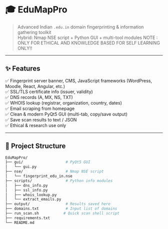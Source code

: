 # 🎓 EduMapPro
> Advanced Indian `.edu.in` domain fingerprinting & information gathering toolkit  
> Hybrid: Nmap NSE script + Python GUI + multi-tool modules
> NOTE : ONLY FOR ETHICAL AND KNOWLEDGE BASED FOR SELF LEARNING ONLY!!

---

## ✨ Features

✅ Fingerprint server banner, CMS, JavaScript frameworks (WordPress, Moodle, React, Angular, etc.)  
✅ SSL/TLS certificate info (issuer, validity)  
✅ DNS records (A, MX, NS, TXT)  
✅ WHOIS lookup (registrar, organization, country, dates)  
✅ Email scraping from homepage  
✅ Clean & modern PyQt5 GUI (multi-tab, copy/save output)  
✅ Save scan results to text / JSON  
✅ Ethical & research use only

---

## 📂 Project Structure

```bash
EduMapPro/
├── gui/                   # PyQt5 GUI
│   └── gui.py
├── nse/                   # Nmap NSE script
│   └── fingerprint_edu_in.nse
├── scripts/               # Python info modules
│   ├── dns_info.py
│   ├── ssl_info.py
│   ├── whois_lookup.py
│   └── extract_emails.py
├── output/                # Results saved here
├── domains.txt            # Input list of domains
├── run_scan.sh           # Quick scan shell script
├── requirements.txt
└── README.md
